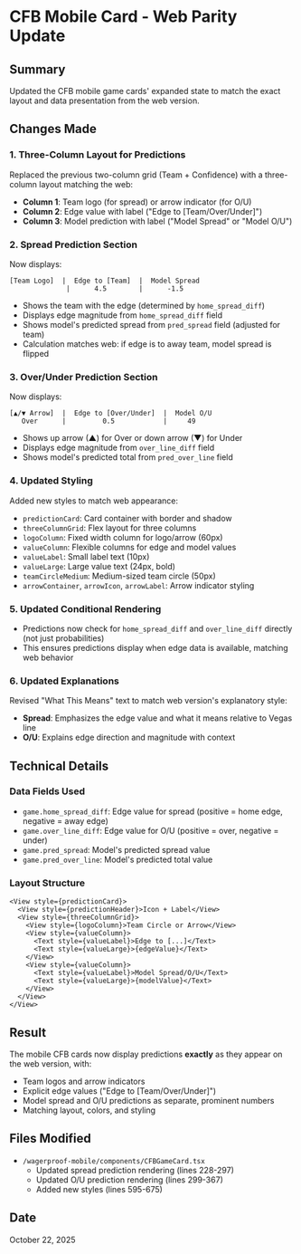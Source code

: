 # CFB Mobile Card - Web Parity Update

## Summary
Updated the CFB mobile game cards' expanded state to match the exact layout and data presentation from the web version.

## Changes Made

### 1. **Three-Column Layout for Predictions**
Replaced the previous two-column grid (Team + Confidence) with a three-column layout matching the web:
- **Column 1**: Team logo (for spread) or arrow indicator (for O/U)
- **Column 2**: Edge value with label ("Edge to [Team/Over/Under]")
- **Column 3**: Model prediction with label ("Model Spread" or "Model O/U")

### 2. **Spread Prediction Section**
Now displays:
```
[Team Logo]  |  Edge to [Team]  |  Model Spread
              |      4.5        |      -1.5
```
- Shows the team with the edge (determined by `home_spread_diff`)
- Displays edge magnitude from `home_spread_diff` field
- Shows model's predicted spread from `pred_spread` field (adjusted for team)
- Calculation matches web: if edge is to away team, model spread is flipped

### 3. **Over/Under Prediction Section**
Now displays:
```
[▲/▼ Arrow]  |  Edge to [Over/Under]  |  Model O/U
   Over      |         0.5            |     49
```
- Shows up arrow (▲) for Over or down arrow (▼) for Under
- Displays edge magnitude from `over_line_diff` field
- Shows model's predicted total from `pred_over_line` field

### 4. **Updated Styling**
Added new styles to match web appearance:
- `predictionCard`: Card container with border and shadow
- `threeColumnGrid`: Flex layout for three columns
- `logoColumn`: Fixed width column for logo/arrow (60px)
- `valueColumn`: Flexible columns for edge and model values
- `valueLabel`: Small label text (10px)
- `valueLarge`: Large value text (24px, bold)
- `teamCircleMedium`: Medium-sized team circle (50px)
- `arrowContainer`, `arrowIcon`, `arrowLabel`: Arrow indicator styling

### 5. **Updated Conditional Rendering**
- Predictions now check for `home_spread_diff` and `over_line_diff` directly (not just probabilities)
- This ensures predictions display when edge data is available, matching web behavior

### 6. **Updated Explanations**
Revised "What This Means" text to match web version's explanatory style:
- **Spread**: Emphasizes the edge value and what it means relative to Vegas line
- **O/U**: Explains edge direction and magnitude with context

## Technical Details

### Data Fields Used
- `game.home_spread_diff`: Edge value for spread (positive = home edge, negative = away edge)
- `game.over_line_diff`: Edge value for O/U (positive = over, negative = under)
- `game.pred_spread`: Model's predicted spread value
- `game.pred_over_line`: Model's predicted total value

### Layout Structure
```tsx
<View style={predictionCard}>
  <View style={predictionHeader}>Icon + Label</View>
  <View style={threeColumnGrid}>
    <View style={logoColumn}>Team Circle or Arrow</View>
    <View style={valueColumn}>
      <Text style={valueLabel}>Edge to [...]</Text>
      <Text style={valueLarge}>{edgeValue}</Text>
    </View>
    <View style={valueColumn}>
      <Text style={valueLabel}>Model Spread/O/U</Text>
      <Text style={valueLarge}>{modelValue}</Text>
    </View>
  </View>
</View>
```

## Result
The mobile CFB cards now display predictions **exactly** as they appear on the web version, with:
- Team logos and arrow indicators
- Explicit edge values ("Edge to [Team/Over/Under]")
- Model spread and O/U predictions as separate, prominent numbers
- Matching layout, colors, and styling

## Files Modified
- `/wagerproof-mobile/components/CFBGameCard.tsx`
  - Updated spread prediction rendering (lines 228-297)
  - Updated O/U prediction rendering (lines 299-367)
  - Added new styles (lines 595-675)

## Date
October 22, 2025

